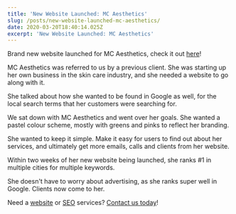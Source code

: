 ```yaml
---
title: 'New Website Launched: MC Aesthetics'
slug: /posts/new-website-launched-mc-aesthetics/
date: 2020-03-20T18:40:14.025Z
excerpt: 'New Website Launched: MC Aesthetics'
---
```

Brand new website launched for MC Aesthetics, check it out [here](https://mcaesthetics.ca)!

MC Aesthetics was referred to us by a previous client. She was starting up her own business in the skin care industry, and she needed a website to go along with it.

She talked about how she wanted to be found in Google as well, for the local search terms that her customers were searching for.

We sat down with MC Aesthetics and went over her goals. She wanted a pastel colour scheme, mostly with greens and pinks to reflect her branding.

She wanted to keep it simple. Make it easy for users to find out about her services, and ultimately get more emails, calls and clients from her website.

Within two weeks of her new website being launched, she ranks #1 in multiple cities for multiple keywords.

She doesn't have to worry about advertising, as she ranks super well in Google. Clients now come to her.

Need a [website](https://infused.agency/web-design) or [SEO](https://infused.agency/seo) services? [Contact us today](https://infused.agency/contact)!
